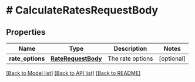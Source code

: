 # # CalculateRatesRequestBody

## Properties

Name | Type | Description | Notes
------------ | ------------- | ------------- | -------------
**rate_options** | [**RateRequestBody**](RateRequestBody.md) | The rate options | [optional]

[[Back to Model list]](../../README.md#models) [[Back to API list]](../../README.md#endpoints) [[Back to README]](../../README.md)
